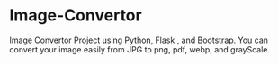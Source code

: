 # Image-Convertor
Image Convertor Project using Python, Flask , and Bootstrap. You can convert your image easily from JPG to png, pdf, webp, and grayScale.
